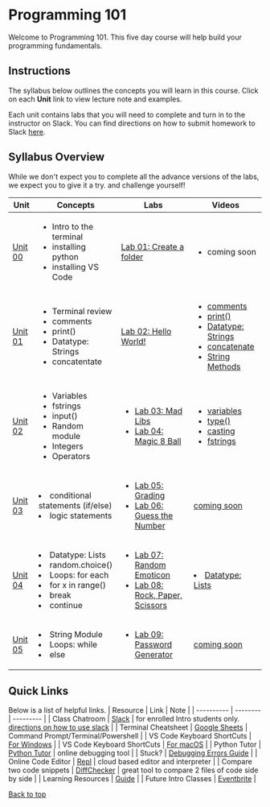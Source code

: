 # <a id="top"></a>Programming 101

Welcome to Programming 101. This five day course will help build your programming fundamentals.

## Instructions
The syllabus below outlines the concepts you will learn in this course. Click on each **Unit** link to view lecture note and examples.

Each unit contains labs that you will need to complete and turn in to the instructor on Slack. You can find directions on how to submit homework to Slack [here](/docs/slack.md).

## Syllabus Overview

While we don't expect you to complete all the advance versions of the labs, we expect you to give it a try. and challenge yourself!

| Unit | Concepts | Labs | Videos |
| ---- | -------- | ---- | ------ |
| [Unit 00](/units/unit-0.md) | <ul><li>Intro to the terminal</li> <li>installing python</li> <li>installing VS Code</li></ul> | [Lab 01: Create a folder](/labs/pdxfolder.md)  | <ul><li>coming soon</li></ul> |
| [Unit 01](/units/unit-1.md) | <ul><li>Terminal review</li> <li>comments</li> <li>print()</li> <li>Datatype: Strings</li> <li>concatentate</li> | [Lab 02: Hello World!](/labs/hello.md) | <ul> <li><a href="https://youtu.be/YKRYs8QDWZQ" target="_blank">comments</a></li> <li><a href="https://youtu.be/KmSPjRxr4GA" target="_blank">print()</a></li> <li><a href="https://youtu.be/wbLLxCEQ2do" target="_blank">Datatype: Strings</a></li> <li><a href="https://youtu.be/7Fq19HrS9wA" target="_blank">concatenate</a></li> <li><a href="https://youtu.be/BDaZMU3iuKw" target="_blank">String Methods</a></li></ul> |
| [Unit 02](/units/unit-2.md) | <ul><li>Variables</li> <li>fstrings</li> <li>input()</li> <li>Random module</li> <li>Integers</li> <li>Operators</li> | <ul> <li>[Lab 03: Mad Libs](/labs/madlibs.md)</li> <li>[Lab 04: Magic 8 Ball](/labs/magic-8-ball.md) </li></ul>| <ul> <li><a target="_blank" href="https://youtu.be/ft0vAxHnkGw">variables</a></li> <li><a target="_blank" href="https://youtu.be/xfYXx2zBYJo">type()</a></li> <li><a target="_blank" href="https://youtu.be/yljHWm1shiE">casting</a></li> <li><a href="https://youtu.be/s-3SyF9wZqY" target="_blank">fstrings</a></li></ul> |
| [Unit 03](/units/unit-3.md) | <li>conditional statements (if/else)</li> <li>logic statements</li> | <ul><li>[Lab 05: Grading](/labs/grading.md)</li> <li>[Lab 06: Guess the Number](/labs/guess_the_number.md)</li> </ul>| [coming soon]() |
| [Unit 04](/units/unit-4.md) | <li>Datatype: Lists</li> <li>random.choice()</li> <li>Loops: for each</li> <li>for x in range()</li> <li>break</li> <li>continue</li> | <ul><li>[Lab 07: Random Emoticon](/labs/emoticon.md)</li> <li>[Lab 08: Rock, Paper, Scissors](/labs/rps.md)</li> </ul> | <li><a href="https://youtu.be/TjQv--wrc3o" target="_blank">Datatype: Lists</a></li> |
| [Unit 05](/units/unit-5.md) | <li>String Module</li> <li>Loops: while</li> <li>else</li> | <ul><li>[Lab 09: Password Generator](/labs/password_generator.md)</li> </ul> | [coming soon]() |

## Quick Links

Below is a list of helpful links.
| Resource | Link  | Note |
| ---------- | -------- | --------- |
| Class Chatroom | [Slack](https://app.slack.com/client/TH5A28SJ0/CH6DE8QK1) | for enrolled Intro students only. [directions on how to use slack](/docs/slack.md) |
| Terminal Cheatsheet  | [Google Sheets](https://docs.google.com/spreadsheets/d/18WWrry7RI2zzJlTsUHQLCsElNjiVVuMGjowBKZ5DPH8/edit#gid=0) | Command Prompt/Terminal/Powershell |
| VS Code Keyboard ShortCuts | [For Windows](https://code.visualstudio.com/shortcuts/keyboard-shortcuts-windows.pdf) |
| VS Code Keyboard ShortCuts | [For macOS](https://code.visualstudio.com/shortcuts/keyboard-shortcuts-macos.pdf)   |
| Python Tutor | [Python Tutor](http://pythontutor.com/visualize.html#mode=edit) | online debugging tool |
| Stuck? | [Debugging Errors Guide](https://github.com/PdxCodeGuild/IntroToProgramming/blob/master/documentation/troubleshooting.md) |
| Online Code Editor         | [Repl](https://repl.it)                                                                                                   | cloud based editor and interpreter                                                                                                                        |
| Compare two code snippets  | [DiffChecker](https://www.diffchecker.com/)                                                                               | great tool to compare 2 files of code side by side                                                                                                        |
| Learning Resources         | [Guide](https://github.com/PdxCodeGuild/IntroToProgramming/blob/master/documentation/resources.md)                        |
| Future Intro Classes       | [Eventbrite](https://www.eventbrite.com/o/pdx-code-guild-17959456298)                                                     |

[Back to top](#top)
